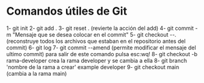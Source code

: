 # Comandos útiles de Git

1- git init
2- git add .
3- git reset .   (revierte la acción del add)
4- git commit -m "Mensaje que se desea colocar en el commit"
5- git checkout --.  (reconstruye todos los archivos que estaban en el repositorio antes del commit)
6- git log
7- git commit --amend (permite modificar el mensaje del ultimo commit) para salir de este comando pulsa esc:wq!
8- git checkout -b rama-developer  crea la rama developer y se cambia a ella
8- git branch 'nombre de la rama a crear'  example developer
9- git checkout main (cambia a la rama main)
